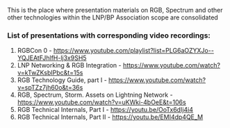 This is the place where presentation materials on RGB, Spectrum and other other technologies within the LNP/BP Association scope are consolidated

### List of presentations with corresponding video recordings:
1. RGBCon 0 - https://www.youtube.com/playlist?list=PLG6aOZYXJo--YQJEAtFJhlfH-lj3x9SH5
2. LNP Networking & RGB Integration - https://www.youtube.com/watch?v=kTwZKsbIPbc&t=15s
3. RGB Technology Guide, part I - https://www.youtube.com/watch?v=spTZz7jh60o&t=36s
4. RGB, Spectrum, Storm. Assets on Lightning Network - https://www.youtube.com/watch?v=uKWki-4bOeE&t=106s
5. RGB Technical Internals, Part I - https://youtu.be/OoTx6dIj4i4
6. RGB Technical Internals, Part II - https://youtu.be/EMI4dp4QE_M
